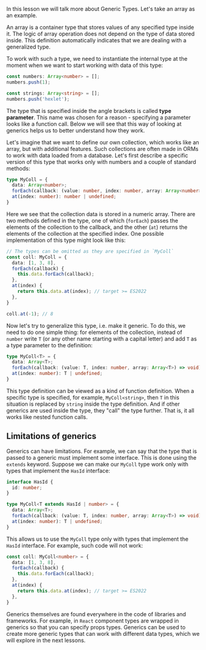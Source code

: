 
In this lesson we will talk more about Generic Types. Let's take an array as an example.

An array is a container type that stores values of any specified type inside it. The logic of array operation does not depend on the type of data stored inside. This definition automatically indicates that we are dealing with a generalized type.

To work with such a type, we need to instantiate the internal type at the moment when we want to start working with data of this type:

```typescript
const numbers: Array<number> = [];
numbers.push(1);

const strings: Array<string> = [];
numbers.push('hexlet');
```

The type that is specified inside the angle brackets is called **type parameter**. This name was chosen for a reason - specifying a parameter looks like a function call. Below we will see that this way of looking at generics helps us to better understand how they work.

Let's imagine that we want to define our own collection, which works like an array, but with additional features. Such collections are often made in ORMs to work with data loaded from a database. Let's first describe a specific version of this type that works only with numbers and a couple of standard methods:

```typescript
type MyColl = {
  data: Array<number>;
  forEach(callback: (value: number, index: number, array: Array<number>) => void): void;
  at(index: number): number | undefined;
}
```

Here we see that the collection data is stored in a numeric array. There are two methods defined in the type, one of which (`forEach`) passes the elements of the collection to the callback, and the other (`at`) returns the elements of the collection at the specified index. One possible implementation of this type might look like this:

```typescript
// The types can be omitted as they are specified in `MyColl`
const coll: MyColl = {
  data: [1, 3, 8],
  forEach(callback) {
    this.data.forEach(callback);
  },
  at(index) {
    return this.data.at(index); // target >= ES2022
  },
}

coll.at(-1); // 8
```

Now let's try to generalize this type, i.e. make it generic. To do this, we need to do one simple thing: for elements of the collection, instead of `number` write `T` (or any other name starting with a capital letter) and add `T` as a type parameter to the definition:

```typescript
type MyColl<T> = {
  data: Array<T>;
  forEach(callback: (value: T, index: number, array: Array<T>) => void): void;
  at(index: number): T | undefined;
}
```

This type definition can be viewed as a kind of function definition. When a specific type is specified, for example, `MyColl<string>`, then `T` in this situation is replaced by `string` inside the type definition. And if other generics are used inside the type, they "call" the type further. That is, it all works like nested function calls.

## Limitations of generics

Generics can have limitations. For example, we can say that the type that is passed to a generic must implement some interface. This is done using the `extends` keyword. Suppose we can make our `MyColl` type work only with types that implement the `HasId` interface:

```typescript
interface HasId {
  id: number;
}

type MyColl<T extends HasId | number> = {
  data: Array<T>;
  forEach(callback: (value: T, index: number, array: Array<T>) => void): void;
  at(index: number): T | undefined;
}
```

This allows us to use the `MyColl` type only with types that implement the `HasId` interface. For example, such code will not work:

```typescript
const coll: MyColl<number> = {
  data: [1, 3, 8],
  forEach(callback) {
    this.data.forEach(callback);
  },
  at(index) {
    return this.data.at(index); // target >= ES2022
  },
}
```

Generics themselves are found everywhere in the code of libraries and frameworks. For example, in `React` component types are wrapped in generics so that you can specify props types. Generics can be used to create more generic types that can work with different data types, which we will explore in the next lessons.
